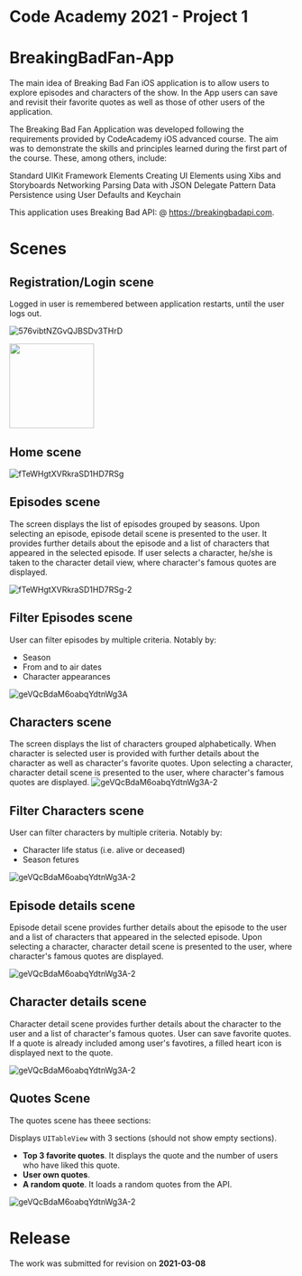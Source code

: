# Code Academy 2021 - Project 1 
# BreakingBadFan-App


The main idea of Breaking Bad Fan iOS application is to allow users to explore episodes and characters of the show. In the App users can save and revisit their favorite quotes as well as those of other users of the application. 

The Breaking Bad Fan Application was developed following the requirements provided by CodeAcademy iOS advanced course. The aim was to demonstrate the skills and principles learned during the first part of the course. These, among others, include: 

Standard UIKit Framework Elements
Creating UI Elements using Xibs and Storyboards
Networking
Parsing Data with JSON
Delegate Pattern
Data Persistence using User Defaults and Keychain

This application uses Breaking Bad API: @ https://breakingbadapi.com.     

# Scenes

## Registration/Login scene
Logged in user is  remembered between application restarts, until the user logs out.

![576vibtNZGvQJBSDv3THrD](https://github.com/Z-Monika/BreakingBadFan-App/blob/main/BreakingBadFanAppScreens/Registration_Login_scene.png)

<img src="https://github.com/Z-Monika/BreakingBadFan-App/blob/main/BreakingBadFanAppScreens/Registration_Login_scene.png" height="150">

## Home scene

![fTeWHgtXVRkraSD1HD7RSg](https://github.com/Z-Monika/BreakingBadFan-App/blob/main/BreakingBadFanAppScreens/Home_scene.png)


## Episodes scene

The screen displays the list of episodes grouped by seasons. Upon selecting an episode, episode detail scene is presented to the user. It provides  further details about the episode and a list of characters that appeared in the selected episode. If user selects a character, he/she is taken to the character detail view, where character's famous quotes are displayed. 

![fTeWHgtXVRkraSD1HD7RSg-2](https://github.com/Z-Monika/BreakingBadFan-App/blob/main/BreakingBadFanAppScreens/Episodes_scene.png)

## Filter Episodes scene

User can filter episodes by multiple criteria. Notably by:

- Season
- From and to air dates
- Character appearances

![geVQcBdaM6oabqYdtnWg3A](https://github.com/Z-Monika/BreakingBadFan-App/blob/main/BreakingBadFanAppScreens/Filter_episodes_scene.png)


## Characters scene

The screen displays the list of characters grouped alphabetically. When character is selected user is provided with further details about the character as well as character's favorite quotes. Upon selecting a character, character detail scene is presented to the user, where character's famous quotes are displayed. 
![geVQcBdaM6oabqYdtnWg3A-2](https://github.com/Z-Monika/BreakingBadFan-App/blob/main/BreakingBadFanAppScreens/Characters_scene.png)

## Filter Characters scene

User can filter characters by multiple criteria. Notably by:

- Character life status (i.e. alive or deceased)
- Season fetures

![geVQcBdaM6oabqYdtnWg3A-2](https://github.com/Z-Monika/BreakingBadFan-App/blob/main/BreakingBadFanAppScreens/Filter_characters_sce%20ne.png)

## Episode details scene

Episode detail scene provides further details about the episode to the user and a list of characters that appeared in the selected episode. Upon selecting a character, character detail scene is presented to the user, where character's famous quotes are displayed. 

![geVQcBdaM6oabqYdtnWg3A-2](https://github.com/Z-Monika/BreakingBadFan-App/blob/main/BreakingBadFanAppScreens/Episode_details_scene.png)

## Character details scene

Character detail scene provides further details about the character to the user and a list of character's famous quotes. User can save favorite quotes.  If a quote is already included among user's favotires, a filled heart icon is displayed next to the quote. 

![geVQcBdaM6oabqYdtnWg3A-2](https://github.com/Z-Monika/BreakingBadFan-App/blob/main/BreakingBadFanAppScreens/Character_details_scene.png?raw=true)


## Quotes Scene

The quotes scene has theee sections: 

Displays `UITableView` with 3 sections (should not show empty sections). 
- **Top 3 favorite quotes**. It displays the quote and the number of users who have liked this quote. 
- **User own quotes**. 
- **A random quote**. It loads a random quotes from the API. 

![geVQcBdaM6oabqYdtnWg3A-2](https://github.com/Z-Monika/BreakingBadFan-App/blob/main/BreakingBadFanAppScreens/Quotes_scene.png)

# Release

The work was submitted for revision on **2021-03-08**
